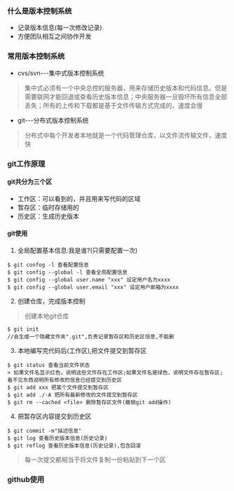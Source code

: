 ### 什么是版本控制系统
* 记录版本信息(每一次修改记录)
* 方便团队相互之间协作开发

### 常用版本控制系统
* cvs/svn---集中式版本控制系统
> 集中式必须有一个中央总控的服务器，用来存储历史版本和代码信息。但是需要联网才能回退或查看历史版本信息；中央服务器一旦毁坏所有信息全部丢失；所有的上传和下载都是基于文件传输方式完成的，速度会慢
* git---分布式版本控制系统
> 分布式中每个开发者本地就是一个代码管理仓库，以文件流传输文件，速度快

### git工作原理

#### git共分为三个区
* 工作区：可以看到的，并且用来写代码的区域
* 暂存区：临时存储用的
* 历史区：生成历史版本

#### git使用
1. 全局配置基本信息:我是谁?(只需要配置一次)
```
$ git confog -l 查看配置信息
$ git config --global -l 查看全局配置信息
$ git config --global user.name "xxx" 设定用户名为xxxx
$ git config --global user.email "xxx" 设定用户邮箱为xxxx
```
2. 创建仓库，完成版本控制
> 创建本地git仓库
```
$ git init
//会生成一个隐藏文件夹".git",负责记录暂存区和历史区信息,不能删
```
3. 本地编写完代码后(工作区),把文件提交到暂存区
```
$ git status 查看当前文件状态
> 如果文件名显示红色，说明这些文件存在工作区;如果文件名是绿色，说明文件存在暂存区;看不见东西说明所有修改的信息已经提交到历史区
$ git add xxx 把某个文件提交到暂存区
$ git add ./-A 把所有最新修改的文件提交到暂存区
$ git rm --cached <file> 删除暂存区文件(撤销git add操作)
```
4. 把暂存区内容提交到历史区
```
$ git commit -m"描述信息"
$ git log 查看历史版本信息(历史记录) 
$ git reflog 查看历史版本信息(历史记录),包含回滚
```
> 每一次提交都相当于将文件复制一份粘贴到下一个区
### github使用
